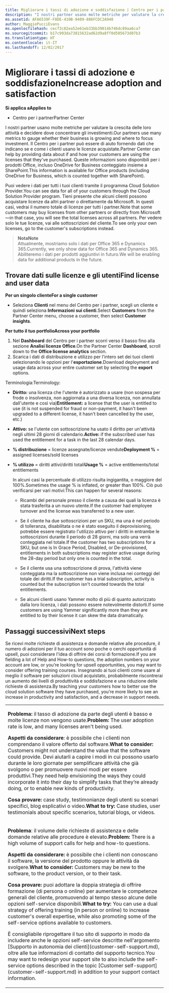 ```yaml
---
title: Migliorare i tassi di adozione e soddisfazione | Centro per i partner
description: "I nostri partner usano molte metriche per valutare la crescita delle loro attività e decidere dove concentrare gli investimenti. Il Centro per i partner può essere di aiuto fornendo dati che indicano se e come i clienti usano le licenze acquistate."
ms.assetid: AFA6539F-F8DE-410B-9409-886FCDC2A940
author: MaggiePucciEvans
ms.openlocfilehash: cecf3c02ea52e61eb33bb39014b746dc89aa6ca7
ms.sourcegitcommit: b17c993da73815632ad62d9a8ff0d505673d07b3
ms.translationtype: HT
ms.contentlocale: it-IT
ms.lasthandoff: 12/02/2017
---
```

# <a name="increase-adoption-and-satisfaction"></a><span data-ttu-id="8ddd8-104">Migliorare i tassi di adozione e soddisfazione</span><span class="sxs-lookup"><span data-stu-id="8ddd8-104">Increase adoption and satisfaction</span></span>

**<span data-ttu-id="8ddd8-105">Si applica a</span><span class="sxs-lookup"><span data-stu-id="8ddd8-105">Applies to</span></span>**

-  <span data-ttu-id="8ddd8-106">Centro per i partner</span><span class="sxs-lookup"><span data-stu-id="8ddd8-106">Partner Center</span></span>

<span data-ttu-id="8ddd8-107">I nostri partner usano molte metriche per valutare la crescita delle loro attività e decidere dove concentrare gli investimenti.</span><span class="sxs-lookup"><span data-stu-id="8ddd8-107">Our partners use many metrics to gauge whether their business is growing and where to focus investment.</span></span> <span data-ttu-id="8ddd8-108">Il Centro per i partner può essere di aiuto fornendo dati che indicano se e come i clienti usano le licenze acquistate.</span><span class="sxs-lookup"><span data-stu-id="8ddd8-108">Partner Center can help by providing data about if and how your customers are using the licenses that they've purchased.</span></span> <span data-ttu-id="8ddd8-109">Queste informazioni sono disponibili per i prodotti Office, incluso OneDrive for Business conteggiato insieme a SharePoint.</span><span class="sxs-lookup"><span data-stu-id="8ddd8-109">This information is available for Office products (including OneDrive for Business, which is counted together with SharePoint).</span></span>

<span data-ttu-id="8ddd8-110">Puoi vedere i dati per tutti i tuoi clienti tramite il programma Cloud Solution Provider.</span><span class="sxs-lookup"><span data-stu-id="8ddd8-110">You can see data for all of your customers through the Cloud Solution Provider program.</span></span> <span data-ttu-id="8ddd8-111">Tieni presente che alcuni clienti possono acquistare licenze da altri partner o direttamente da Microsoft. In questi casi, vedrai il numero totale di licenze per tutti i partner.</span><span class="sxs-lookup"><span data-stu-id="8ddd8-111">Note that some customers may buy licenses from other partners or directly from Microsoft—in that case, you will see the total licenses across all partners.</span></span> <span data-ttu-id="8ddd8-112">Per vedere solo le tue licenze, vai alle sottoscrizioni del cliente.</span><span class="sxs-lookup"><span data-stu-id="8ddd8-112">To see only your own licenses, go to the customer's subscriptions instead.</span></span>

>**<span data-ttu-id="8ddd8-113">Nota</span><span class="sxs-lookup"><span data-stu-id="8ddd8-113">Note</span></span>**<br> <span data-ttu-id="8ddd8-114">Attualmente, mostriamo solo i dati per Office 365 e Dynamics 365.</span><span class="sxs-lookup"><span data-stu-id="8ddd8-114">Currently, we only show data for Office 365 and Dynamics 365.</span></span> <span data-ttu-id="8ddd8-115">Abiliteremo i dati per prodotti aggiuntivi in futuro.</span><span class="sxs-lookup"><span data-stu-id="8ddd8-115">We will be enabling data for additional products in the future.</span></span>

## <a name="find-license-and-user-data"></a><span data-ttu-id="8ddd8-116">Trovare dati sulle licenze e gli utenti</span><span class="sxs-lookup"><span data-stu-id="8ddd8-116">Find license and user data</span></span>


**<span data-ttu-id="8ddd8-117">Per un singolo cliente</span><span class="sxs-lookup"><span data-stu-id="8ddd8-117">For a single customer</span></span>**

-   <span data-ttu-id="8ddd8-118">Seleziona **Clienti** nel menu del Centro per i partner, scegli un cliente e quindi seleziona **Informazioni sui clienti**.</span><span class="sxs-lookup"><span data-stu-id="8ddd8-118">Select **Customers** from the Partner Center menu, choose a customer, then select **Customer insights**.</span></span>

**<span data-ttu-id="8ddd8-119">Per tutto il tuo portfolio</span><span class="sxs-lookup"><span data-stu-id="8ddd8-119">Across your portfolio</span></span>**

1.  <span data-ttu-id="8ddd8-120">Nel **Dashboard** del Centro per i partner scorri verso il basso fino alla sezione **Analisi licenze Office**.</span><span class="sxs-lookup"><span data-stu-id="8ddd8-120">On the Partner Center **Dashboard**, scroll down to the **Office license analytics** section.</span></span>
2.  <span data-ttu-id="8ddd8-121">Scarica i dati di distribuzione e utilizzo per l'intero set dei tuoi clienti selezionando le opzioni per l'**esportazione**.</span><span class="sxs-lookup"><span data-stu-id="8ddd8-121">Download deployment and usage data across your entire customer set by selecting the **export** options.</span></span>

<span data-ttu-id="8ddd8-122">Terminologia:</span><span class="sxs-lookup"><span data-stu-id="8ddd8-122">Terminology:</span></span>

-   <span data-ttu-id="8ddd8-123">**Diritto:** una licenza che l'utente è autorizzato a usare (non sospesa per frode o insolvenza, non aggiornata a una diversa licenza, non annullata dall'utente e così via)</span><span class="sxs-lookup"><span data-stu-id="8ddd8-123">**Entitlement:** a license that the user is entitled to use (it is not suspended for fraud or non-payment, it hasn't been upgraded to a different license, it hasn't been cancelled by the user, etc.)</span></span>

-   <span data-ttu-id="8ddd8-124">**Attivo:** se l'utente con sottoscrizione ha usato il diritto per un'attività negli ultimi 28 giorni di calendario.</span><span class="sxs-lookup"><span data-stu-id="8ddd8-124">**Active:** if the subscribed user has used the entitlement for a task in the last 28 calendar days.</span></span>

-   <span data-ttu-id="8ddd8-125">**% distribuzione** = licenze assegnate/licenze vendute</span><span class="sxs-lookup"><span data-stu-id="8ddd8-125">**Deployment %** = assigned licenses/sold licenses</span></span>

-   <span data-ttu-id="8ddd8-126">**% utilizzo** = diritti attivi/diritti totali</span><span class="sxs-lookup"><span data-stu-id="8ddd8-126">**Usage %** = active entitlements/total entitlements</span></span>

    <span data-ttu-id="8ddd8-127">In alcuni casi la percentuale di utilizzo risulta ingigantita, o maggiore del 100%.</span><span class="sxs-lookup"><span data-stu-id="8ddd8-127">Sometimes the usage % is inflated, or greater than 100%.</span></span> <span data-ttu-id="8ddd8-128">Ciò può verificarsi per vari motivi:</span><span class="sxs-lookup"><span data-stu-id="8ddd8-128">This can happen for several reasons:</span></span>

    -   <span data-ttu-id="8ddd8-129">Ricambi del personale presso il cliente a causa dei quali la licenza è stata trasferita a un nuovo utente.</span><span class="sxs-lookup"><span data-stu-id="8ddd8-129">If the customer had employee turnover and the license was transferred to a new user.</span></span>

    -   <span data-ttu-id="8ddd8-130">Se il cliente ha due sottoscrizioni per un SKU, ma una è nel periodo di tolleranza, disabilitata o ne è stato eseguito il deprovisioning, potrebbe essere registrato l'utilizzo attivo per i diritti in entrambe le sottoscrizioni durante il periodo di 28 giorni, ma solo una verrà conteggiata nel totale.</span><span class="sxs-lookup"><span data-stu-id="8ddd8-130">If the customer has two subscriptions for a SKU, but one is In Grace Period, Disabled, or De-provisioned, entitlements in both subscriptions may register active usage during the 28-day period but only one is counted in the total.</span></span>

    -   <span data-ttu-id="8ddd8-131">Se il cliente usa una sottoscrizione di prova, l'attività viene conteggiata ma la sottoscrizione non viene inclusa nei conteggi del totale dei diritti.</span><span class="sxs-lookup"><span data-stu-id="8ddd8-131">If the customer has a trial subscription, activity is counted but the subscription isn't counted towards the total entitlements.</span></span>

    -   <span data-ttu-id="8ddd8-132">Se alcuni clienti usano Yammer molto di più di quanto autorizzato dalla loro licenza, i dati possono essere notevolmente distorti.</span><span class="sxs-lookup"><span data-stu-id="8ddd8-132">If some customers are using Yammer significantly more than they are entitled to by their license it can skew the data dramatically.</span></span>

## <a name="next-steps"></a><span data-ttu-id="8ddd8-133">Passaggi successivi</span><span class="sxs-lookup"><span data-stu-id="8ddd8-133">Next steps</span></span>


<span data-ttu-id="8ddd8-134">Se ricevi molte richieste di assistenza e domande relative alle procedure, il numero di adozioni per il tuo account sono poche o cerchi opportunità di upsell, puoi considerare l'idea di offrire dei corsi di formazione.</span><span class="sxs-lookup"><span data-stu-id="8ddd8-134">If you are fielding a lot of Help and How-to questions, the adoption numbers on your account are low, or you’re looking for upsell opportunities, you may want to consider offering training courses.</span></span> <span data-ttu-id="8ddd8-135">Insegnando ai tuoi clienti come usare al meglio il software per soluzioni cloud acquistato, probabilmente riscontrerai un aumento dei livelli di produttività e soddisfazione e una riduzione delle richieste di assistenza.</span><span class="sxs-lookup"><span data-stu-id="8ddd8-135">By teaching your customers how to better use the cloud solution software they have purchased, you’re more likely to see an increase in productivity and satisfaction, and a decrease in support needs.</span></span>

<table>
<colgroup>
<col width="100%" />
</colgroup>
<tbody>
<tr class="odd">
<td><p><span data-ttu-id="8ddd8-136"><strong>Problema:</strong> il tasso di adozione da parte degli utenti è basso e molte licenze non vengono usate.</span><span class="sxs-lookup"><span data-stu-id="8ddd8-136"><strong>Problem:</strong> The user adoption rate is low, and many licenses aren't being used.</span></span></p>
<p><span data-ttu-id="8ddd8-137"><strong>Aspetti da considerare</strong>: è possibile che i clienti non comprendano il valore offerto dal software.</span><span class="sxs-lookup"><span data-stu-id="8ddd8-137"><strong>What to consider:</strong> Customers might not understand the value that the software could provide.</span></span> <span data-ttu-id="8ddd8-138">Devi aiutarli a capire i modi in cui possono usarlo durante le loro giornate per semplificare attività che già svolgono o per promuovere nuovi modi per essere produttivi.</span><span class="sxs-lookup"><span data-stu-id="8ddd8-138">They need help envisioning the ways they could incorporate it into their day to simplify tasks that they’re already doing, or to enable new kinds of productivity.</span></span></p>
<p><span data-ttu-id="8ddd8-139"><strong>Cosa provare:</strong> case study, testimonianze degli utenti su scenari specifici, blog esplicativi o video.</span><span class="sxs-lookup"><span data-stu-id="8ddd8-139"><strong>What to try:</strong> Case studies, user testimonials about specific scenarios, tutorial blogs, or videos.</span></span></p></td>
</tr>
<tr class="even">
<td><p><span data-ttu-id="8ddd8-140"><strong>Problema</strong>: il volume delle richieste di assistenza e delle domande relative alle procedure è elevato.</span><span class="sxs-lookup"><span data-stu-id="8ddd8-140"><strong>Problem:</strong> There is a high volume of support calls for help and how-to questions.</span></span></p>
<p><span data-ttu-id="8ddd8-141"><strong>Aspetti da considerare:</strong> è possibile che i clienti non conoscano il software, la versione del prodotto oppure le attività da svolgere.</span><span class="sxs-lookup"><span data-stu-id="8ddd8-141"><strong>What to consider:</strong> Customers may be new to the software, to the product version, or to their task.</span></span></p>
<p><span data-ttu-id="8ddd8-142"><strong>Cosa provare:</strong> puoi adottare la doppia strategia di offrire formazione (di persona o online) per aumentare le competenze generali del cliente, promuovendo al tempo stesso alcune delle opzioni self-service disponibili.</span><span class="sxs-lookup"><span data-stu-id="8ddd8-142"><strong>What to try:</strong> You can use a dual strategy of offering training (in person or online) to increase customer's overall expertise, while also promoting some of the self-service options available to customers.</span></span></p>
<p><span data-ttu-id="8ddd8-143">È consigliabile riprogettare il tuo sito di supporto in modo da includere anche le opzioni self-service descritte nell'argomento [Supporto in autonomia dei clienti](customer-self-support.md), oltre alle tue informazioni di contatto del supporto tecnico.</span><span class="sxs-lookup"><span data-stu-id="8ddd8-143">You may want to redesign your support site to also include the self-service options described in the topic [Customer self-support](customer-self-support.md) in addition to your support contact information.</span></span></p></td>
</tr>
</tbody>
</table>

 

 

 



